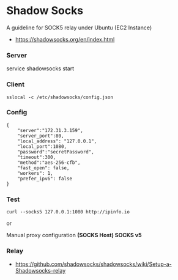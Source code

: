 # Shadow Socks

A guideline for SOCK5 relay under Ubuntu (EC2 Instance)

- https://shadowsocks.org/en/index.html

### Server

service shadowsocks start

### Client

```
sslocal -c /etc/shadowsocks/config.json
```

### Config

```
{
    "server":"172.31.3.159",
    "server_port":80,
    "local_address": "127.0.0.1",
    "local_port":1080,
    "password":"secretPassword",
    "timeout":300,
    "method":"aes-256-cfb",
    "fast_open": false,
    "workers": 1,
    "prefer_ipv6": false
}
```

### Test

```
curl --socks5 127.0.0.1:1080 http://ipinfo.io
```

or

Manual proxy configuration <b>(SOCKS Host) SOCKS v5</b>

### Relay

- https://github.com/shadowsocks/shadowsocks/wiki/Setup-a-Shadowsocks-relay
